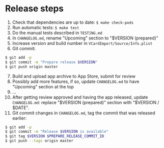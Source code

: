# Release steps

1. Check that dependencies are up to date: `$ make check-pods`
2. Run automatic tests: `$ make test`
3. Do the manual tests described in `TESTING.md`
4. In `CHANGELOG.md`, rename "Upcoming" section to "$VERSION (prepared)"
5. Increase version and build number in `VCardImport/Source/Info.plist`
6. Git commit:
``` sh
$ git add -p
$ git commit -m "Prepare release $VERSION"
$ git push origin master
```
7. Build and upload app archive to App Store, submit for review
8. Possibly add more features, if so, update `CHANGELOG.md` to have "Upcoming" section at the top
9. …
10. After getting review approved and having the app released, update `CHANGELOG.md`: replace "$VERSION (prepared)" section with "$VERSION / $DATE".
11. Git commit changes in `CHANGELOG.md`, tag the commit that was released earlier:
``` sh
$ git add -p
$ git commit -m "Release $VERSION is available"
$ git tag $VERSION $PREPARE_RELEASE_COMMIT_ID
$ git push --tags origin master
```
